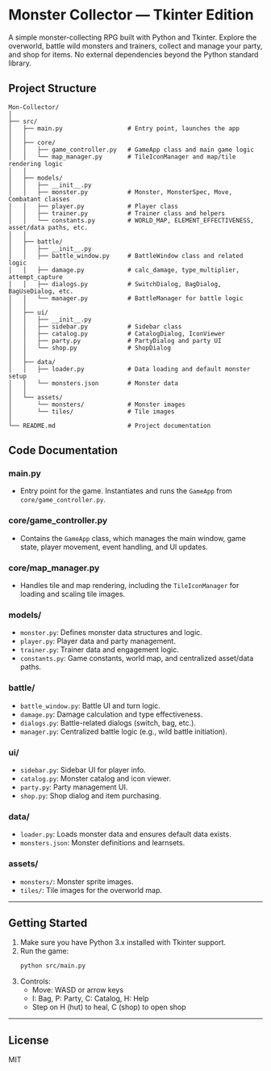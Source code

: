 # Monster Collector — Tkinter Edition

A simple monster-collecting RPG built with Python and Tkinter. Explore the overworld, battle wild monsters and trainers, collect and manage your party, and shop for items. No external dependencies beyond the Python standard library.

## Project Structure

```
Mon-Collector/
│
├── src/
│   ├── main.py                  # Entry point, launches the app
│   │
│   ├── core/
│   │   ├── game_controller.py   # GameApp class and main game logic
│   │   └── map_manager.py       # TileIconManager and map/tile rendering logic
│   │
│   ├── models/
│   │   ├── __init__.py
│   │   ├── monster.py           # Monster, MonsterSpec, Move, Combatant classes
│   │   ├── player.py            # Player class
│   │   ├── trainer.py           # Trainer class and helpers
│   │   └── constants.py         # WORLD_MAP, ELEMENT_EFFECTIVENESS, asset/data paths, etc.
│   │
│   ├── battle/
│   │   ├── __init__.py
│   │   ├── battle_window.py     # BattleWindow class and related logic
│   │   ├── damage.py            # calc_damage, type_multiplier, attempt_capture
│   │   ├── dialogs.py           # SwitchDialog, BagDialog, BagUseDialog, etc.
│   │   └── manager.py           # BattleManager for battle logic
│   │
│   ├── ui/
│   │   ├── __init__.py
│   │   ├── sidebar.py           # Sidebar class
│   │   ├── catalog.py           # CatalogDialog, IconViewer
│   │   ├── party.py             # PartyDialog and party UI
│   │   └── shop.py              # ShopDialog
│   │
│   ├── data/
│   │   ├── loader.py            # Data loading and default monster setup
│   │   └── monsters.json        # Monster data
│   │
│   └── assets/
│       └── monsters/            # Monster images
│       └── tiles/               # Tile images
│
└── README.md                    # Project documentation
```

## Code Documentation

### main.py
- Entry point for the game. Instantiates and runs the `GameApp` from `core/game_controller.py`.

### core/game_controller.py
- Contains the `GameApp` class, which manages the main window, game state, player movement, event handling, and UI updates.

### core/map_manager.py
- Handles tile and map rendering, including the `TileIconManager` for loading and scaling tile images.

### models/
- `monster.py`: Defines monster data structures and logic.
- `player.py`: Player data and party management.
- `trainer.py`: Trainer data and engagement logic.
- `constants.py`: Game constants, world map, and centralized asset/data paths.

### battle/
- `battle_window.py`: Battle UI and turn logic.
- `damage.py`: Damage calculation and type effectiveness.
- `dialogs.py`: Battle-related dialogs (switch, bag, etc.).
- `manager.py`: Centralized battle logic (e.g., wild battle initiation).

### ui/
- `sidebar.py`: Sidebar UI for player info.
- `catalog.py`: Monster catalog and icon viewer.
- `party.py`: Party management UI.
- `shop.py`: Shop dialog and item purchasing.

### data/
- `loader.py`: Loads monster data and ensures default data exists.
- `monsters.json`: Monster definitions and learnsets.

### assets/
- `monsters/`: Monster sprite images.
- `tiles/`: Tile images for the overworld map.

---

## Getting Started

1. Make sure you have Python 3.x installed with Tkinter support.
2. Run the game:
   ```sh
   python src/main.py
   ```
3. Controls:
   - Move: WASD or arrow keys
   - I: Bag, P: Party, C: Catalog, H: Help
   - Step on H (hut) to heal, C (shop) to open shop

---

## License
MIT